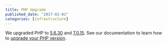 ```yaml
---
title: PHP Upgrade
published_date: "2017-02-01"
categories: [infrastructure]
---
```

We upgraded PHP to [5.6.30](https://secure.php.net/archive/2017.php#id2017-01-19-3) and [7.0.15](https://secure.php.net/archive/2017.php#id2017-02-16-1). See our documentation to learn how to [upgrade your PHP version](/guides/php/php-versions).
